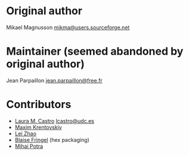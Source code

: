 # Original author

Mikael Magnusson <mikma@users.sourceforge.net>

# Maintainer (seemed abandoned by original author)

Jean Parpaillon <jean.parpaillon@free.fr>

# Contributors

* [Laura M. Castro](https://github.com/lauramcastro) <lcastro@udc.es>
* [Maxim Krentovskiy](https://github.com/mkrentovskiy)
* [Lei Zhao](https://github.com/LeiZHAO5)
* [Blaise Fringel](https://github.com/ffringel) (hex packaging)
* [Mihai Potra](https://github.com/mpotra)
